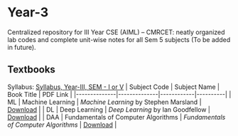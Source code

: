 # Year-3
Centralized repository for III Year CSE (AIML) – CMRCET: neatly organized lab codes and complete unit-wise notes for all Sem 5 subjects (To be added in future).

## Textbooks
Syllabus: [Syllabus, Year-III, SEM - I or V](https://drive.google.com/file/d/1f-4lcoSIq2iMwYElZsc783XlwY5nEzPa/view?usp=sharing)
| Subject Code | Subject Name | Book Title | PDF Link |
|--------------|--------------|------------|----------|
| ML | Machine Learning | *Machine Learning* by Stephen Marsland | [Download](https://drive.google.com/file/d/1KBnM3_5PTNzR9qe-NcOjayoPZj4rR-8k/view?usp=sharing) |
| DL | Deep Learning | *Deep Learning* by Ian Goodfellow | [Download](https://drive.google.com/file/d/1zk9c8p2Ap5fT1mYRnzI0-Rr7AT038N0H/view?usp=sharing) |
| DAA | Fundamentals of Computer Algorithms | *Fundamentals of Computer Algorithms* | [Download](https://drive.google.com/file/d/1Xp3MeiQ1nwFInj7ItAY4PXaN9NQuVOBG/view?usp=sharing) |
